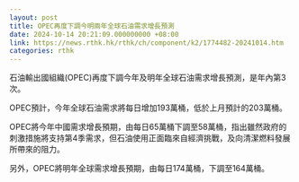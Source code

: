 ```yaml
---
layout: post
title: OPEC再度下調今明兩年全球石油需求增長預測
date: 2024-10-14 20:21:09.000000000 +08:00
link: https://news.rthk.hk/rthk/ch/component/k2/1774482-20241014.htm
categories: rthk
---
```


石油輸出國組織(OPEC)再度下調今年及明年全球石油需求增長預測，是年內第3次。

OPEC預計，今年全球石油需求將每日增加193萬桶，低於上月預計的203萬桶。

OPEC將今年中國需求增長預期，由每日65萬桶下調至58萬桶，指出雖然政府的刺激措施將支持第4季需求，但石油使用正面臨來自經濟挑戰，及向清潔燃料發展所帶來的阻力。

另外，OPEC將明年全球需求增長預期，由每日174萬桶，下調至164萬桶。
